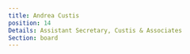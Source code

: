 ```yaml
---
title: Andrea Custis
position: 14
Details: Assistant Secretary, Custis & Associates
Section: board
---
```



